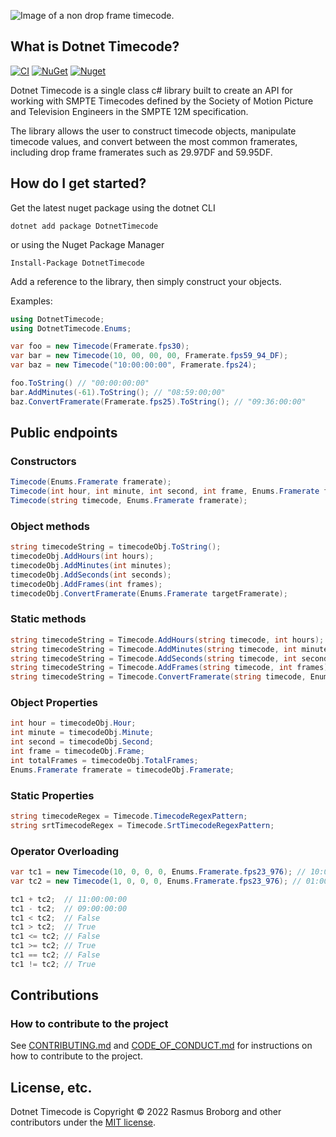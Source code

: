 ![Image of a non drop frame timecode.](https://github.com/RasmusBroborg/dotnet-timecode/blob/main/assets/DotnetTimecode_asset_2997NDF.png?raw=true)

## What is Dotnet Timecode?

[![CI](https://github.com/RasmusBroborg/dotnet-timecode/actions/workflows/ci.yml/badge.svg)](https://github.com/RasmusBroborg/dotnet-timecode/actions/workflows/ci.yml)
[![NuGet](https://img.shields.io/nuget/v/DotnetTimecode.svg)](https://www.nuget.org/packages/DotnetTimecode/)
[![Nuget](https://img.shields.io/nuget/dt/DotnetTimecode.svg)](https://nuget.org/packages/DotnetTimecode)

Dotnet Timecode is a single class c# library built to create an API for working with SMPTE Timecodes defined by the Society of Motion Picture and Television Engineers in the SMPTE 12M specification.

The library allows the user to construct timecode objects, manipulate timecode values, and convert between the most common framerates, including drop frame framerates such as 29.97DF and 59.95DF.

## How do I get started?

Get the latest nuget package using the dotnet CLI

```
dotnet add package DotnetTimecode
```

or using the Nuget Package Manager

```
Install-Package DotnetTimecode
```

Add a reference to the library, then simply construct your objects.

Examples:

```csharp
using DotnetTimecode;
using DotnetTimecode.Enums;

var foo = new Timecode(Framerate.fps30);
var bar = new Timecode(10, 00, 00, 00, Framerate.fps59_94_DF);
var baz = new Timecode("10:00:00:00", Framerate.fps24);

foo.ToString() // "00:00:00:00"
bar.AddMinutes(-61).ToString(); // "08:59:00;00"
baz.ConvertFramerate(Framerate.fps25).ToString(); // "09:36:00:00"
```

## Public endpoints

### Constructors

```csharp
Timecode(Enums.Framerate framerate);
Timecode(int hour, int minute, int second, int frame, Enums.Framerate framerate);
Timecode(string timecode, Enums.Framerate framerate);
```

### Object methods

```csharp
string timecodeString = timecodeObj.ToString();
timecodeObj.AddHours(int hours);
timecodeObj.AddMinutes(int minutes);
timecodeObj.AddSeconds(int seconds);
timecodeObj.AddFrames(int frames);
timecodeObj.ConvertFramerate(Enums.Framerate targetFramerate);
```

### Static methods

```csharp
string timecodeString = Timecode.AddHours(string timecode, int hours);
string timecodeString = Timecode.AddMinutes(string timecode, int minutes);
string timecodeString = Timecode.AddSeconds(string timecode, int seconds);
string timecodeString = Timecode.AddFrames(string timecode, int frames);
string timecodeString = Timecode.ConvertFramerate(string timecode, Enums.Framerate originalFramerate, Enums.Framerate targetFramerate);
```

### Object Properties

```csharp
int hour = timecodeObj.Hour;
int minute = timecodeObj.Minute;
int second = timecodeObj.Second;
int frame = timecodeObj.Frame;
int totalFrames = timecodeObj.TotalFrames;
Enums.Framerate framerate = timecodeObj.Framerate;
```

### Static Properties

```csharp
string timecodeRegex = Timecode.TimecodeRegexPattern;
string srtTimecodeRegex = Timecode.SrtTimecodeRegexPattern;
```

### Operator Overloading

```csharp
var tc1 = new Timecode(10, 0, 0, 0, Enums.Framerate.fps23_976); // 10:00:00:00
var tc2 = new Timecode(1, 0, 0, 0, Enums.Framerate.fps23_976); // 01:00:00:00

tc1 + tc2;  // 11:00:00:00
tc1 - tc2;  // 09:00:00:00
tc1 < tc2;  // False
tc1 > tc2;  // True
tc1 <= tc2; // False
tc1 >= tc2; // True
tc1 == tc2; // False
tc1 != tc2; // True
```

## Contributions

### How to contribute to the project

See [CONTRIBUTING.md](https://github.com/RasmusBroborg/dotnet-timecode/blob/master/CONTRIBUTING.md) and [CODE_OF_CONDUCT.md](https://github.com/RasmusBroborg/dotnet-timecode/blob/master/CODE_OF_CONDUCT.md) for instructions on how to contribute to the project.

## License, etc.

Dotnet Timecode is Copyright &copy; 2022 Rasmus Broborg and other contributors under the [MIT license](LICENSE.txt).
